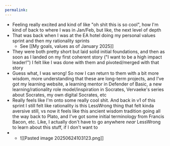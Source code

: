 ```yaml
---
permalink: 
---
```


- Feeling really excited and kind of like "oh shit this is so cool", how I'm kind of back to where I was in Jan/Feb, but like, the next level of depth
- That was back when I was at the EA hotel doing my personal values sprint and then my rationality sprints
	- See [[My goals, values as of January 2025]]
- They were both pretty short but laid solid initial foundations, and then as soon as I landed on my first coherent story ("I want to be a high impact leader!") I felt like I was done with them and pivoted/merged with that story
- Guess what, I was wrong! So now I can return to them with a bit more wisdom, more understanding that these are long-term projects, and I've got my learning website, a learning mentor in Defender of Basic, a new learning/rationality role model/inspiration in Socrates, Vervaeke's series about Socrates, my own digital Socrates, etc
- Really feels like I'm onto some really cool shit. And back in v1 of this sprint I still felt like rationality is this LessWrong thing that felt kinda aversive still, vs now it feels like this ancient wisdom tradition going all the way back to Plato, and I've got some initial terminology from Francis Bacon, etc. Like, I actually don't have to go anywhere *near* LessWrong to learn about this stuff, if I don't want to 
- - ![[Pasted image 20250624103123.png]]